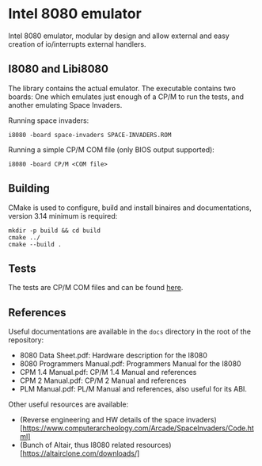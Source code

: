 # Intel 8080 emulator

Intel 8080 emulator, modular by design and allow external and easy creation of io/interrupts external handlers.

## I8080 and Libi8080

The library contains the actual emulator. The executable contains two boards: One which emulates just enough of a CP/M to run the tests, and another emulating Space Invaders.

Running space invaders:
```
i8080 -board space-invaders SPACE-INVADERS.ROM
```

Running a simple CP/M COM file (only BIOS output supported):
```
i8080 -board CP/M <COM file>
```

## Building

CMake is used to configure, build and install binaires and documentations, version 3.14 minimum is required:
```
mkdir -p build && cd build
cmake ../
cmake --build .
```

## Tests

The tests are CP/M COM files and can be found [here](https://altairclone.com/downloads/cpu_tests/).

## References

Useful documentations are available in the `docs` directory in the root of the repository:
- 8080 Data Sheet.pdf: Hardware description for the I8080
- 8080 Programmers Manual.pdf: Programmers Manual for the I8080
- CPM 1.4 Manual.pdf: CP/M 1.4 Manual and references
- CPM 2 Manual.pdf: CP/M 2 Manual and references
- PLM Manual.pdf: PL/M Manual and references, also useful for its ABI.

Other useful resources are available:
- (Reverse engineering and HW details of the space invaders)[https://www.computerarcheology.com/Arcade/SpaceInvaders/Code.html]
- (Bunch of Altair, thus I8080 related resources)[https://altairclone.com/downloads/]

